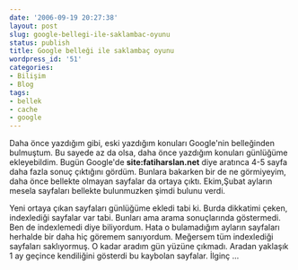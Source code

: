 ```yaml
---
date: '2006-09-19 20:27:38'
layout: post
slug: google-bellegi-ile-saklambac-oyunu
status: publish
title: Google belleği ile saklambaç oyunu
wordpress_id: '51'
categories:
- Bilişim
- Blog
tags:
- bellek
- cache
- google
---
```


Daha önce yazdığım gibi, eski yazdığım konuları Google'nin belleğinden bulmuştum. Bu sayede az da olsa, daha önce yazdığım konuları günlüğüme ekleyebildim. Bugün Google'de **site:fatiharslan.net** diye aratınca 4-5 sayfa daha fazla sonuç çıktığını gördüm. Bunlara bakarken bir de ne görmiyeyim, daha önce bellekte olmayan sayfalar da ortaya çıktı.
Ekim,Şubat ayların mesela sayfaları bellekte bulunmuzken şimdi bulunu verdi. 

Yeni ortaya çıkan sayfaları günlüğüme ekledi tabi ki. Burda dikkatimi çeken, indexlediği sayfalar var tabi. Bunları ama arama sonuçlarında göstermedi. Ben de indexlemedi diye biliyordum. Hata o bulamadığım ayların sayfaları herhalde bir daha hiç göremem sanıyordum. Meğersem tüm indexlediği sayfaları saklıyormuş. O kadar aradım gün yüzüne çıkmadı. Aradan yaklaşık 1 ay geçince kendiliğini gösterdi bu kaybolan sayfalar. İlginç ...
